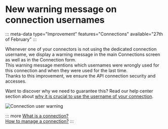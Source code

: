 # New warning message on connection usernames
::: meta-data type="Improvement" features="Connections" available="27th of February"
:::

Whenever one of your connectors is not using the dedicated connection username, we display a warning message in the main Connections screen as well as in the Connection form.     
This warning message mentions which usernames were wrongly used for this connection and when they were used for the last time.    
Thanks to this improvement, we ensure the API connection security and accesses.

Want to discover why we need to guarantee this? Read our help center section about [why it is crucial to use the username of your connection](../articles/manage-your-connections.html#why-should-you-use-the-connection-username).

![Connection user warning](../img/connection_user_warning_message.png)

::: more
[What is a connection?](../articles/what-is-a-connection.html)  
[How to manage a connection?](../articles/manage-your-connections.html)
:::
